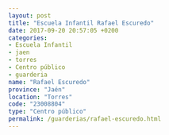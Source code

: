 ```yaml
---
layout: post
title: "Escuela Infantil Rafael Escuredo"
date: 2017-09-20 20:57:05 +0200
categories:
- Escuela Infantil
- jaen
- torres
- Centro público
- guarderia
name: "Rafael Escuredo"
province: "Jaén"
location: "Torres"
code: "23008804"
type: "Centro público"
permalink: /guarderias/rafael-escuredo.html
---
```

